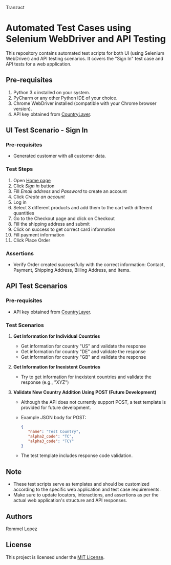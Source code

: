 Tranzact

# Automated Test Cases using Selenium WebDriver and API Testing

This repository contains automated test scripts for both UI (using Selenium WebDriver) and API testing scenarios. It covers the "Sign In" test case and API tests for a web application.

## Pre-requisites

1. Python 3.x installed on your system.
2. PyCharm or any other Python IDE of your choice.
3. Chrome WebDriver installed (compatible with your Chrome browser version).
4. API key obtained from [CountryLayer](https://countrylayer.com/documentation).

## UI Test Scenario - Sign In

### Pre-requisites

- Generated customer with all customer data.

### Test Steps

1. Open [Home page](https://demo.evershop.io/)
2. Click *Sign in* button
3. Fill *Email address* and *Password* to create an account
4. Click *Create an account*
5. Log in
6. Select 3 different products and add them to the cart with different quantities
7. Go to the Checkout page and click on Checkout
8. Fill the shipping address and submit
9. Click on success to get correct card information
10. Fill payment information
11. Click Place Order

### Assertions

- Verify Order created successfully with the correct information: Contact, Payment, Shipping Address, Billing Address, and Items.

## API Test Scenarios

### Pre-requisites

- API key obtained from [CountryLayer](https://countrylayer.com/documentation).

### Test Scenarios

1. **Get Information for Individual Countries**

   - Get information for country "US" and validate the response
   - Get information for country "DE" and validate the response
   - Get information for country "GB" and validate the response

2. **Get Information for Inexistent Countries**

   - Try to get information for inexistent countries and validate the response (e.g., "XYZ")

3. **Validate New Country Addition Using POST (Future Development)**

   - Although the API does not currently support POST, a test template is provided for future development.
   - Example JSON body for POST:

     ```json
     {
        "name": "Test Country",
        "alpha2_code": "TC",
        "alpha3_code": "TCY"
     }
     ```

   - The test template includes response code validation.

## Note

- These test scripts serve as templates and should be customized according to the specific web application and test case requirements.
- Make sure to update locators, interactions, and assertions as per the actual web application's structure and API responses.

## Authors

Rommel Lopez

## License

This project is licensed under the [MIT License](LICENSE).
